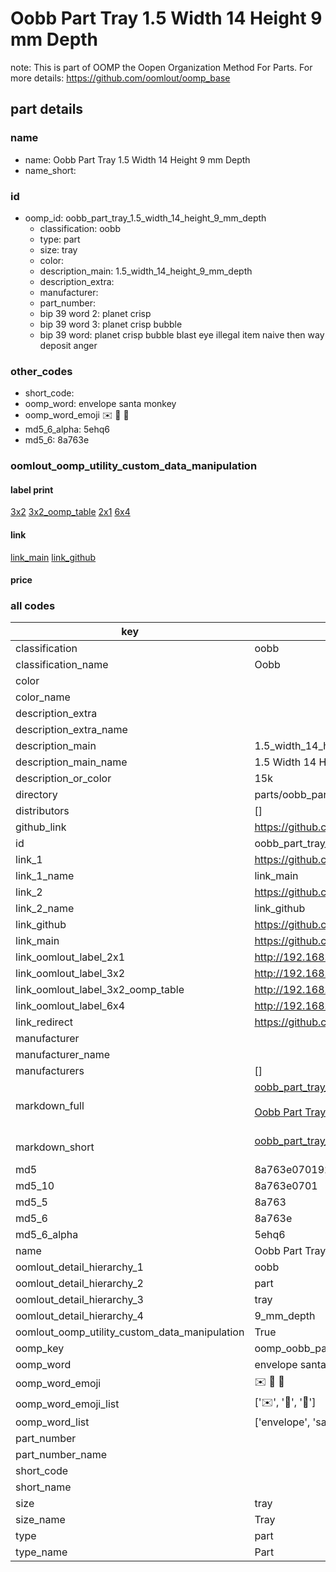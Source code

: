 # Oobb Part Tray 1.5 Width 14 Height 9 mm Depth  

note: This is part of OOMP the Oopen Organization Method For Parts. For more details: https://github.com/oomlout/oomp_base

##  part details
  







### name
* name: Oobb Part Tray 1.5 Width 14 Height 9 mm Depth
* name_short: 
### id
* oomp_id: oobb_part_tray_1.5_width_14_height_9_mm_depth
  * classification: oobb
  * type: part
  * size: tray
  * color: 
  * description_main: 1.5_width_14_height_9_mm_depth
  * description_extra: 
  * manufacturer: 
  * part_number: 
  * bip 39 word 2: planet crisp
  * bip 39 word 3: planet crisp bubble
  * bip 39 word: planet crisp bubble blast eye illegal item naive then way deposit anger

### other_codes
* short_code: 
* oomp_word: envelope santa monkey
* oomp_word_emoji :envelope: :santa: :monkey:
* md5_6_alpha: 5ehq6
* md5_6: 8a763e






### oomlout_oomp_utility_custom_data_manipulation
#### label print
[3x2](http://192.168.1.245:1112/?label=oomp%205ehq6)
[3x2_oomp_table](http://192.168.1.108:1112/?label=oomp%205ehq6)
[2x1](http://192.168.1.242:1112/?label=oomp%205ehq6)
[6x4](http://192.168.1.55:1112/?label=oomp%205ehq6)    

#### link

[link_main](https://github.com/oomlout/oomlout_oomp_version_1_messy/tree/main/parts/oobb_part_tray_1.5_width_14_height_9_mm_depth) [link_github](https://github.com/oomlout/oomlout_oomp_version_1_messy/tree/main/parts/oobb_part_tray_1.5_width_14_height_9_mm_depth)                             

#### price







### all codes 
| key | value |  
| --- | --- |  
| classification | oobb |  
| classification_name | Oobb |  
| color |  |  
| color_name |  |  
| description_extra |  |  
| description_extra_name |  |  
| description_main | 1.5_width_14_height_9_mm_depth |  
| description_main_name | 1.5 Width 14 Height 9 mm Depth |  
| description_or_color | 15k |  
| directory | parts/oobb_part_tray_1.5_width_14_height_9_mm_depth |  
| distributors | [] |  
| github_link | https://github.com/oomlout/oomlout_oomp_part_src/tree/main/parts/oobb_part_tray_1.5_width_14_height_9_mm_depth |  
| id | oobb_part_tray_1.5_width_14_height_9_mm_depth |  
| link_1 | https://github.com/oomlout/oomlout_oomp_version_1_messy/tree/main/parts/oobb_part_tray_1.5_width_14_height_9_mm_depth |  
| link_1_name | link_main |  
| link_2 | https://github.com/oomlout/oomlout_oomp_version_1_messy/tree/main/parts/oobb_part_tray_1.5_width_14_height_9_mm_depth |  
| link_2_name | link_github |  
| link_github | https://github.com/oomlout/oomlout_oomp_version_1_messy/tree/main/parts/oobb_part_tray_1.5_width_14_height_9_mm_depth |  
| link_main | https://github.com/oomlout/oomlout_oomp_version_1_messy/tree/main/parts/oobb_part_tray_1.5_width_14_height_9_mm_depth |  
| link_oomlout_label_2x1 | http://192.168.1.242:1112/?label=oomp%205ehq6 |  
| link_oomlout_label_3x2 | http://192.168.1.245:1112/?label=oomp%205ehq6 |  
| link_oomlout_label_3x2_oomp_table | http://192.168.1.108:1112/?label=oomp%205ehq6 |  
| link_oomlout_label_6x4 | http://192.168.1.55:1112/?label=oomp%205ehq6 |  
| link_redirect | https://github.com/oomlout/oomlout_oomp_version_1_messy/tree/main/parts/oobb_part_tray_1.5_width_14_height_9_mm_depth |  
| manufacturer |  |  
| manufacturer_name |  |  
| manufacturers | [] |  
| markdown_full | [oobb_part_tray_1.5_width_14_height_9_mm_depth](none)<br>[](none)<br>[Oobb Part Tray 1.5 Width 14 Height 9 Mm Depth](none)<br><br> |  
| markdown_short | [oobb_part_tray_1.5_width_14_height_9_mm_depth](none)<br><br> |  
| md5 | 8a763e070192aed9c42891763a8ced2f |  
| md5_10 | 8a763e0701 |  
| md5_5 | 8a763 |  
| md5_6 | 8a763e |  
| md5_6_alpha | 5ehq6 |  
| name | Oobb Part Tray 1.5 Width 14 Height 9 mm Depth |  
| oomlout_detail_hierarchy_1 | oobb |  
| oomlout_detail_hierarchy_2 | part |  
| oomlout_detail_hierarchy_3 | tray |  
| oomlout_detail_hierarchy_4 | 9_mm_depth |  
| oomlout_oomp_utility_custom_data_manipulation | True |  
| oomp_key | oomp_oobb_part_tray_1.5_width_14_height_9_mm_depth |  
| oomp_word | envelope santa monkey |  
| oomp_word_emoji | :envelope: :santa: :monkey: |  
| oomp_word_emoji_list | [':envelope:', ':santa:', ':monkey:'] |  
| oomp_word_list | ['envelope', 'santa', 'monkey'] |  
| part_number |  |  
| part_number_name |  |  
| short_code |  |  
| short_name |  |  
| size | tray |  
| size_name | Tray |  
| type | part |  
| type_name | Part |  
